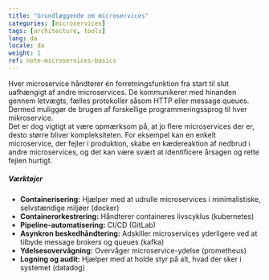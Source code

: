```yaml
---
title: "Grundlæggende om microservices"
categories: [microservices]
tags: [architecture, tools]
lang: da
locale: da
weight: 1
ref: note-microservices-basics
---
```

Hver microservice håndterer én forretningsfunktion fra start til slut uafhængigt af andre microservices. De kommunikerer med hinanden gennem letvægts, fælles protokoller såsom HTTP eller message queues. Dermed muliggør de brugen af forskellige programmeringssprog til hver mikroservice.  
Det er dog vigtigt at være opmærksom på, at jo flere microservices der er, desto større bliver kompleksiteten. For eksempel kan en enkelt microservice, der fejler i produktion, skabe en kædereaktion af nedbrud i andre microservices, og det kan være svært at identificere årsagen og rette fejlen hurtigt.

##### Værktøjer
- **Containerisering:** Hjælper med at udrulle microservices i minimalistiske, selvstændige miljøer (docker)
- **Containerorkestrering:** Håndterer containeres livscyklus (kubernetes)
- **Pipeline-automatisering:** CI/CD (GitLab)
- **Asynkron beskedhåndtering:** Adskiller microservices yderligere ved at tilbyde message brokers og queues (kafka)
- **Ydelsesovervågning:** Overvåger microservice-ydelse (prometheus)
- **Logning og audit:** Hjælper med at holde styr på alt, hvad der sker i systemet (datadog)